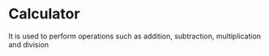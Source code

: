 # Calculator
It is used to perform operations such as addition, subtraction, multiplication and division
